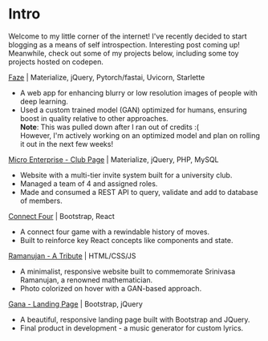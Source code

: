 # Intro

Welcome to my little corner of the internet!
I've recently decided to start blogging as a means of self introspection. Interesting post coming up!
Meanwhile, check out some of my projects below, including some toy projects hosted on codepen.

[Faze](/) | Materialize, jQuery, Pytorch/fastai, Uvicorn, Starlette
- A web app for enhancing blurry or low resolution images of people with deep learning.
- Used a custom trained model (GAN) optimized for humans, ensuring boost in quality relative to other approaches.\
**Note**: This was pulled down after I ran out of credits :(\
However, I'm actively working on an optimized model and plan on rolling it out in the next few weeks!

[Micro Enterprise - Club Page](https://micro-tech.herokuapp.com/) | Materialize, jQuery, PHP, MySQL
- Website with a multi-tier invite system built for a university club.
- Managed a team of 4 and assigned roles.
- Made and consumed a REST API to query, validate and add to database of members.

[Connect Four](https://codepen.io/likhit/full/QWwZLvG) | Bootstrap, React
- A connect four game with a rewindable history of moves.
- Built to reinforce key React concepts like components and state.

[Ramanujan - A Tribute](https://cdpn.io/likhit/full/mdywoqB/) | HTML/CSS/JS
- A minimalist, responsive website built to commemorate Srinivasa Ramanujan, a renowned
  mathematician.
- Photo colorized on hover with a GAN-based approach.

[Gana - Landing Page](https://codepen.io/likhit/full/mdyqrPM) | Bootstrap, jQuery
- A beautiful, responsive landing page built with Bootstrap and JQuery.
- Final product in development - a music generator for custom lyrics.

